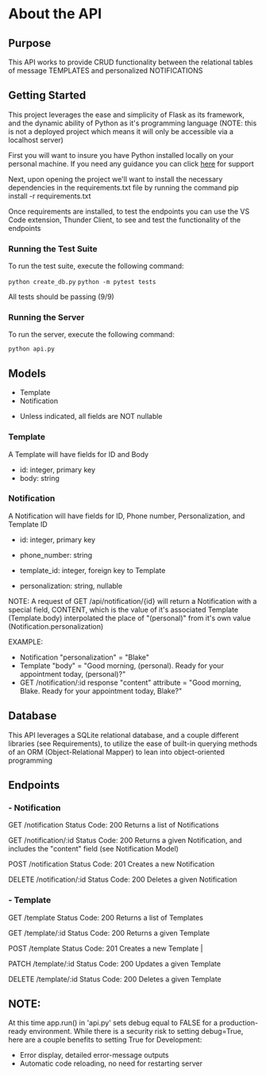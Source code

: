 # About the API 

## Purpose 
This API works to provide CRUD functionality between the relational tables of message TEMPLATES and personalized NOTIFICATIONS


## Getting Started
This project leverages the ease and simplicity of Flask as its framework, and the dynamic ability of Python as it's programming language
(NOTE: this is not a deployed project which means it will only be accessible via a localhost server)

First you will want to insure you have Python installed locally on your personal machine. If you need any guidance you can click [here](https://www.python.org/downloads/) for support

Next, upon opening the project we'll want to install the necessary dependencies in the requirements.txt file by running the command pip install -r requirements.txt

Once requirements are installed, to test the endpoints you can use the VS Code extension, Thunder Client, to see and test the functionality of the endpoints

### Running the Test Suite

To run the test suite, execute the following command:

`python create_db.py` 
`python -m pytest tests`

All tests should be passing (9/9)

### Running the Server

To run the server, execute the following command:

`python api.py`


## Models
- Template 
- Notification
* Unless indicated, all fields are NOT nullable

### Template
A Template will have fields for ID and Body

- id: integer, primary key 
- body: string 

### Notification
A Notification will have fields for ID, Phone number, Personalization, and Template ID 

- id: integer, primary key

- phone_number: string

- template_id: integer, foreign key to Template 

- personalization: string, nullable

NOTE: A request of GET /api/notification/{id} will return a Notification with a special field, CONTENT, which is the value of it's associated Template (Template.body) interpolated the place of "(personal)" from it's own value (Notification.personalization) 

EXAMPLE: 
- Notification "personalization" = "Blake"
- Template "body" = "Good morning, (personal). Ready for your appointment today, (personal)?"
- GET /notification/:id response "content" attribute = "Good morning, Blake. Ready for your appointment today, Blake?"


## Database
This API leverages a SQLite relational database, and a couple different libraries (see Requirements), to utilize the ease of built-in querying methods of an ORM (Object-Relational Mapper) to lean into object-oriented programming   


## Endpoints

### - Notification
GET /notification 
Status Code: 200 
Returns a list of Notifications 

GET /notification/:id 
Status Code: 200 
Returns a given Notification, and includes the "content" field (see Notification Model)

POST /notification 
Status Code: 201 
Creates a new Notification 

DELETE /notification/:id
Status Code: 200
Deletes a given Notification

### - Template
GET /template
Status Code: 200 
Returns a list of Templates

GET /template/:id
Status Code: 200 
Returns a given Template

POST /template 
Status Code: 201 
Creates a new Template |

PATCH /template/:id 
Status Code: 200 
Updates a given Template

DELETE /template/:id
Status Code: 200
Deletes a given Template


## NOTE: 
At this time app.run() in 'api.py' sets debug equal to FALSE for a production-ready environment. While there is a security risk to setting debug=True, here are a couple benefits to setting True for Development:

- Error display, detailed error-message outputs
- Automatic code reloading, no need for restarting server 
